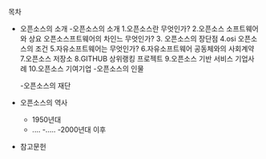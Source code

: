 목차
- 오픈소스의 소개
   -오픈소스의 소개
      1.오픈소스란 무엇인가?
      2.오픈소스 소프트웨어와 상요 오픈소스프트웨어의 차인느 무엇인가?
      3. 오픈소스의 장단점
      4.osi 오픈소스의 조건
      5.자유소프트웨어는 무엇인가?
      6.자유소프트웨어 공동체와의 사회계약
      7.오픈소스 저장소
      8.GITHUB 상위랭킹 프로젝트
      9.오픈소스 기반 서비스 기업사례
      10.오픈소스 기여기업
  -오픈소스의 인물

  -오픈소스의 재단

- 오픈소스의 역사
   - 1950년대
   - ....
   -.....
   -2000년대 이후

- 참고문헌
